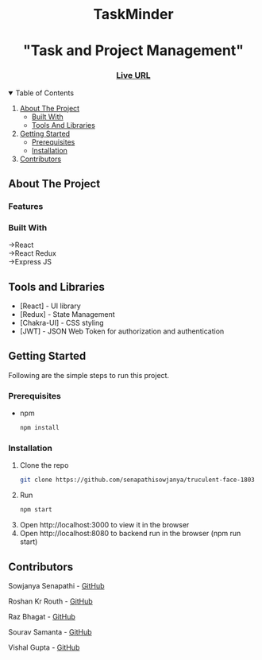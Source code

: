 <!-- PROJECT LOGO -->
<br />
<h1 align="center" >
    TaskMinder
</h1>

<h1 align="center">"Task and Project Management"  </h1>
<h3 align="center">
	<a href="#">Live URL</a>
</h3>
  
<!-- TABLE OF CONTENTS -->
<details open="open">
  <summary>Table of Contents</summary>
  <ol>
    <li>
      <a href="#about-the-project">About The Project</a>
      <ul>
        <li><a href="#built-with">Built With</a></li>
          <li><a href="#tools-and-libraries">Tools And Libraries</a></li>
      </ul>
    </li>
    <li>
      <a href="#getting-started">Getting Started</a>
      <ul>
        <li><a href="#prerequisites">Prerequisites</a></li>
        <li><a href="#installation">Installation</a></li>
      </ul>
    </li>
    <li><a href="#contributors">Contributors</a></li>
  </ol>
</details>

<!-- ABOUT THE PROJECT -->

## About The Project


### Features


### Built With
->React <br/>
->React Redux <br/>
->Express JS <br/>

## Tools and Libraries 
- [React] - UI library
- [Redux] - State Management
- [Chakra-UI] - CSS styling
- [JWT] - JSON Web Token for authorization and authentication


<!-- GETTING STARTED -->

## Getting Started

Following are the simple steps to run this project.

### Prerequisites

- npm
  ```sh
  npm install 
  ```

### Installation

1. Clone the repo
   ```sh
   git clone https://github.com/senapathisowjanya/truculent-face-1803
   ```
3. Run
   ```sh
   npm start
   ```
4. Open http://localhost:3000 to view it in the browser 
5. Open http://localhost:8080 to backend run in the browser (npm run start)


## Contributors

Sowjanya Senapathi - [GitHub](https://github.com/senapathisowjanya)

Roshan Kr Routh - [GitHub](https://github.com/RoshanAAS)

Raz Bhagat - [GitHub](https://github.com/raz001) 

Sourav Samanta - [GitHub]()

Vishal Gupta - [GitHub](https://github.com/Vishal-Gupta07)
